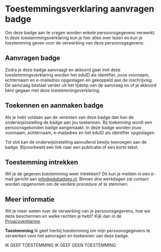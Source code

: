 # Toestemmingsverklaring aanvragen badge
Om deze badge aan te vragen worden enkele persoonsgegevens verwerkt. In deze toestemmingsverklaring kun je hier alles over lezen en kun je toestemming geven voor de verwerking van deze persoonsgegevens.

## Aanvragen badge
Zodra je deze badge aanvraagt en akkoord gaat met deze toestemmingsverklaring worden het eduID als identifier, jouw voornaam, achternaam en e-mailadres opgeslagen en gekoppeld aan de inschrijving. De aanvraag bestaat verder uit het tijdstip van de aanvraag en of je akkoord bent gegaan met deze toestemmingsverklaring.

## Toekennen en aanmaken badge
Als je hebt voldaan aan de vereisten van deze badge dan kan de onderwijsinstelling de badge aan jou toekennen. Bij toekenning wordt een persoonsgebonden badge aangemaakt. In deze badge worden jouw voornaam, achternaam, e-mailadres en het eduID als identifier opgeslagen.

Tot slot kan de onderwijsinstelling aanvullend bewijs toevoegen aan de badge. Bijvoorbeeld een link naar een publicatie of een korte tekst.

## Toestemming intrekken
Wil je de gegeven toestemming weer intrekken? Dit kun je melden in een e-mail gericht aan info@edubadges.nl. Binnen drie werkdagen zal contact worden opgenomen om de verdere procedure af te stemmen.

## Meer informatie
Wil je meer weten over de verwerking van je persoonsgegevens, hoe we deze beschermen en welke rechten je hebt? Kijk dan in de [Privacyverklaring](https://pilot.edubadges.nl/public/privacy-policy).

**Toestemming**
Ik geef hierbij toestemming om mijn persoonsgegevens te verwerken voor het  aanvragen en toekennen van deze badge.

IK GEEF TOESTEMMING					IK GEEF GEEN TOESTEMMING
